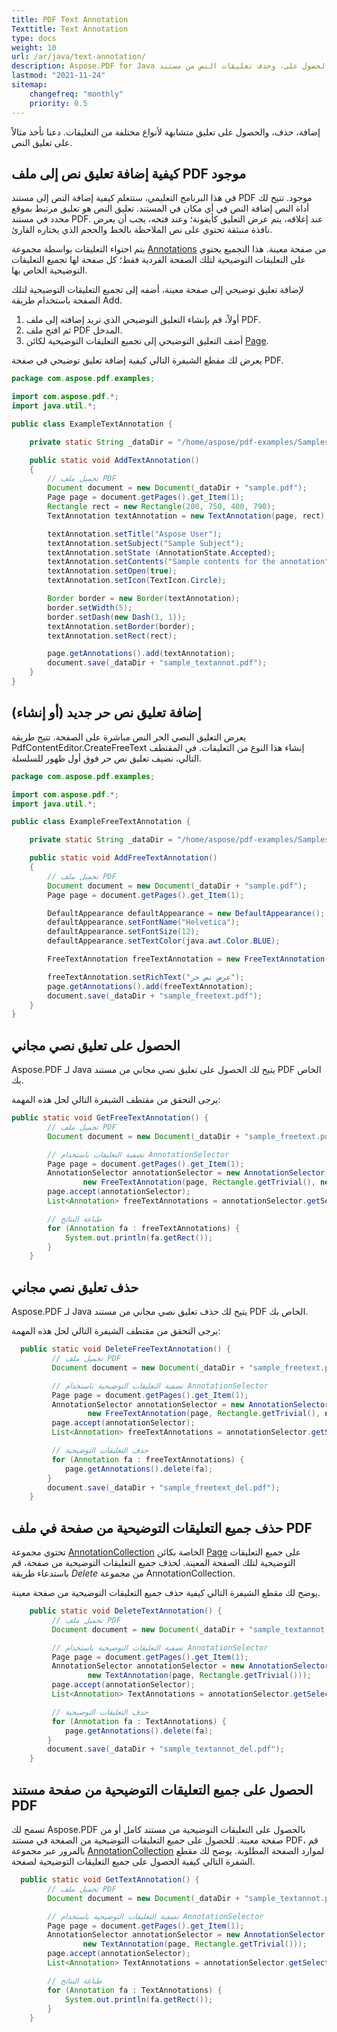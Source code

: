 ```yaml
---
title: PDF Text Annotation
Texttitle: Text Annotation
type: docs
weight: 10
url: /ar/java/text-annotation/
description: Aspose.PDF for Java يسمح لك بإضافة، الحصول على، وحذف تعليقات النص من مستند PDF الخاص بك.
lastmod: "2021-11-24"
sitemap:
    changefreq: "monthly"
    priority: 0.5
---
```


إضافة، حذف، والحصول على تعليق متشابهة لأنواع مختلفة من التعليقات. دعنا نأخذ مثالاً على تعليق النص.

## كيفية إضافة تعليق نص إلى ملف PDF موجود

في هذا البرنامج التعليمي، ستتعلم كيفية إضافة النص إلى مستند PDF موجود. تتيح لك أداة النص إضافة النص في أي مكان في المستند. تعليق النص هو تعليق مرتبط بموقع محدد في مستند PDF. عند إغلاقه، يتم عرض التعليق كأيقونة؛ وعند فتحه، يجب أن يعرض نافذة منبثقة تحتوي على نص الملاحظة بالخط والحجم الذي يختاره القارئ.

يتم احتواء التعليقات بواسطة مجموعة [Annotations](https://reference.aspose.com/pdf/java/com.aspose.pdf/class-use/AnnotationCollection) من صفحة معينة.
 هذا التجميع يحتوي على التعليقات التوضيحية لتلك الصفحة الفردية فقط؛ كل صفحة لها تجميع التعليقات التوضيحية الخاص بها.

لإضافة تعليق توضيحي إلى صفحة معينة، أضفه إلى تجميع التعليقات التوضيحية لتلك الصفحة باستخدام طريقة Add.

1. أولاً، قم بإنشاء التعليق التوضيحي الذي تريد إضافته إلى ملف PDF.
2. ثم افتح ملف PDF المدخل.
3. أضف التعليق التوضيحي إلى تجميع التعليقات التوضيحية لكائن [Page](https://reference.aspose.com/pdf/java/com.aspose.pdf/Page).

يعرض لك مقطع الشيفرة التالي كيفية إضافة تعليق توضيحي في صفحة PDF.

```java
package com.aspose.pdf.examples;

import com.aspose.pdf.*;
import java.util.*;

public class ExampleTextAnnotation {

    private static String _dataDir = "/home/aspose/pdf-examples/Samples/";

    public static void AddTextAnnotation()
    {
        // تحميل ملف PDF
        Document document = new Document(_dataDir + "sample.pdf");
        Page page = document.getPages().get_Item(1);
        Rectangle rect = new Rectangle(200, 750, 400, 790);
        TextAnnotation textAnnotation = new TextAnnotation(page, rect);

        textAnnotation.setTitle("Aspose User");
        textAnnotation.setSubject("Sample Subject");
        textAnnotation.setState (AnnotationState.Accepted);
        textAnnotation.setContents("Sample contents for the annotation");
        textAnnotation.setOpen(true);
        textAnnotation.setIcon(TextIcon.Circle);

        Border border = new Border(textAnnotation);
        border.setWidth(5);
        border.setDash(new Dash(1, 1));
        textAnnotation.setBorder(border);
        textAnnotation.setRect(rect);

        page.getAnnotations().add(textAnnotation);
        document.save(_dataDir + "sample_textannot.pdf");
    }
}
```

## إضافة تعليق نص حر جديد (أو إنشاء)

يعرض التعليق النصي الحر النص مباشرة على الصفحة. تتيح طريقة PdfContentEditor.CreateFreeText إنشاء هذا النوع من التعليقات. في المقتطف التالي، نضيف تعليق نص حر فوق أول ظهور للسلسلة.

```java
package com.aspose.pdf.examples;

import com.aspose.pdf.*;
import java.util.*;

public class ExampleFreeTextAnnotation {

    private static String _dataDir = "/home/aspose/pdf-examples/Samples/";

    public static void AddFreeTextAnnotation()
    {
        // تحميل ملف PDF
        Document document = new Document(_dataDir + "sample.pdf");
        Page page = document.getPages().get_Item(1);

        DefaultAppearance defaultAppearance = new DefaultAppearance();
        defaultAppearance.setFontName("Helvetica");
        defaultAppearance.setFontSize(12);
        defaultAppearance.setTextColor(java.awt.Color.BLUE);

        FreeTextAnnotation freeTextAnnotation = new FreeTextAnnotation(page, new Rectangle(300.0, 770.0, 400.0, 790.0), defaultAppearance);

        freeTextAnnotation.setRichText("عرض نص حر");
        page.getAnnotations().add(freeTextAnnotation);
        document.save(_dataDir + "sample_freetext.pdf");
    }
}
```


## الحصول على تعليق نصي مجاني

Aspose.PDF لـ Java يتيح لك الحصول على تعليق نصي مجاني من مستند PDF الخاص بك.

يرجى التحقق من مقتطف الشيفرة التالي لحل هذه المهمة:

```java
public static void GetFreeTextAnnotation() {
        // تحميل ملف PDF
        Document document = new Document(_dataDir + "sample_freetext.pdf");

        // تصفية التعليقات باستخدام AnnotationSelector
        Page page = document.getPages().get_Item(1);
        AnnotationSelector annotationSelector = new AnnotationSelector(
                new FreeTextAnnotation(page, Rectangle.getTrivial(), new DefaultAppearance()));
        page.accept(annotationSelector);
        List<Annotation> freeTextAnnotations = annotationSelector.getSelected();

        // طباعة النتائج
        for (Annotation fa : freeTextAnnotations) {
            System.out.println(fa.getRect());
        }
    }
```

## حذف تعليق نصي مجاني

Aspose.PDF لـ Java يتيح لك حذف تعليق نصي مجاني من مستند PDF الخاص بك.

يرجى التحقق من مقتطف الشيفرة التالي لحل هذه المهمة:

```java
  public static void DeleteFreeTextAnnotation() {
         // تحميل ملف PDF
         Document document = new Document(_dataDir + "sample_freetext.pdf");

         // تصفية التعليقات التوضيحية باستخدام AnnotationSelector
         Page page = document.getPages().get_Item(1);
         AnnotationSelector annotationSelector = new AnnotationSelector(
                 new FreeTextAnnotation(page, Rectangle.getTrivial(), new DefaultAppearance()));
         page.accept(annotationSelector);
         List<Annotation> freeTextAnnotations = annotationSelector.getSelected();

         // حذف التعليقات التوضيحية
         for (Annotation fa : freeTextAnnotations) {
            page.getAnnotations().delete(fa);
        }
        document.save(_dataDir + "sample_freetext_del.pdf");
    }
```

## حذف جميع التعليقات التوضيحية من صفحة في ملف PDF

تحتوي مجموعة [AnnotationCollection](https://reference.aspose.com/pdf/java/com.aspose.pdf/class-use/AnnotationCollection) الخاصة بكائن [Page](https://reference.aspose.com/pdf/java/com.aspose.pdf/Page) على جميع التعليقات التوضيحية لتلك الصفحة المعينة.
 لحذف جميع التعليقات التوضيحية من صفحة، قم باستدعاء طريقة *Delete* من مجموعة AnnotationCollection.

يوضح لك مقطع الشيفرة التالي كيفية حذف جميع التعليقات التوضيحية من صفحة معينة.

```java
    public static void DeleteTextAnnotation() {
         // تحميل ملف PDF
         Document document = new Document(_dataDir + "sample_textannot.pdf");

         // تصفية التعليقات التوضيحية باستخدام AnnotationSelector
         Page page = document.getPages().get_Item(1);
         AnnotationSelector annotationSelector = new AnnotationSelector(
                 new TextAnnotation(page, Rectangle.getTrivial()));
         page.accept(annotationSelector);
         List<Annotation> TextAnnotations = annotationSelector.getSelected();

         // حذف التعليقات التوضيحية
         for (Annotation fa : TextAnnotations) {
            page.getAnnotations().delete(fa);
        }
        document.save(_dataDir + "sample_textannot_del.pdf");
    }
```

## الحصول على جميع التعليقات التوضيحية من صفحة مستند PDF

تسمح لك Aspose.PDF بالحصول على التعليقات التوضيحية من مستند كامل أو من صفحة معينة. للحصول على جميع التعليقات التوضيحية من الصفحة في مستند PDF، قم بالمرور عبر مجموعة [AnnotationCollection](https://reference.aspose.com/pdf/java/com.aspose.pdf/class-use/AnnotationCollection) لموارد الصفحة المطلوبة. يوضح لك مقطع الشفرة التالي كيفية الحصول على جميع التعليقات التوضيحية لصفحة.

```java
  public static void GetTextAnnotation() {
        // تحميل ملف PDF
        Document document = new Document(_dataDir + "sample_textannot.pdf");

        // تصفية التعليقات التوضيحية باستخدام AnnotationSelector
        Page page = document.getPages().get_Item(1);
        AnnotationSelector annotationSelector = new AnnotationSelector(
                new TextAnnotation(page, Rectangle.getTrivial()));
        page.accept(annotationSelector);
        List<Annotation> TextAnnotations = annotationSelector.getSelected();

        // طباعة النتائج
        for (Annotation fa : TextAnnotations) {
            System.out.println(fa.getRect());
        }
    }
```